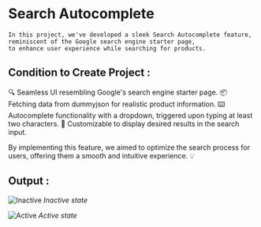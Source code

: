 # Search Autocomplete

```
In this project, we've developed a sleek Search Autocomplete feature,
reminiscent of the Google search engine starter page,
to enhance user experience while searching for products. 
```

## Condition to Create Project :

🔍 Seamless UI resembling Google's search engine starter page.
📦 Fetching data from dummyjson for realistic product information.
⌨️ Autocomplete functionality with a dropdown, triggered upon typing at least two characters.
🎯 Customizable to display desired results in the search input.

By implementing this feature, we aimed to optimize the search process for users, offering them a smooth and intuitive experience. 💡

## Output :

![Inactive](https://raw.githubusercontent.com/RamLearn-1997/25-React-Project/main/search-autocomplete/src/assets/Screenshot%20(345).png)
*Inactive state*

![Active](https://raw.githubusercontent.com/RamLearn-1997/25-React-Project/main/search-autocomplete/src/assets/Screenshot%20(348).png)
*Active state*